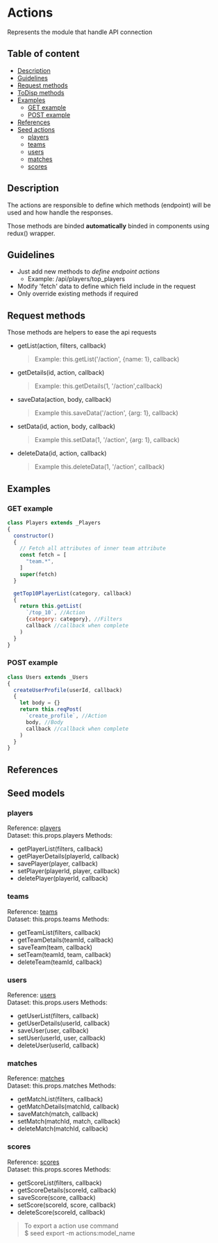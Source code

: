 # Actions

Represents the module that handle API connection

## Table of content

-  [Description](#description)
-  [Guidelines](#guidelines)
-  [Request methods](#request-methods)
-  [ToDisp methods](#todisp-methods)
-  [Examples](#example)
    -  [GET example](#get-example)
    -  [POST example](#post-example)
-  [References](#references)
-  [Seed actions](#seed-models)
    -  [players](#players)
    -  [teams](#teams)
    -  [users](#users)
    -  [matches](#matches)
    -  [scores](#scores)

## Description

The actions are responsible to define which methods (endpoint) will be used and how handle the responses.

Those methods are binded **automatically** binded in components using redux() wrapper.

## Guidelines

-  Just add new methods to *define endpoint actions*
    - Example: /api/players/top_players
-  Modify 'fetch' data to define which field include in the request
-  Only override existing methods if required

## Request methods

Those methods are helpers to ease the api requests
-  getList(action, filters, callback)
   > Example: this.getList('/action', {name: 1}, callback)
-  getDetails(id, action, callback)
   > Example: this.getDetails(1, '/action',callback)
-  saveData(action, body, callback)
   > Example this.saveData('/action', {arg: 1}, callback)
-  setData(id, action, body, callback)
   > Example this.setData(1, '/action', {arg: 1}, callback)
-  deleteData(id, action, callback)
   > Example this.deleteData(1, '/action', callback)

## Examples

### GET example

```javascript
class Players extends _Players
{
  constructor()
  {
    // Fetch all attributes of inner team attribute
    const fetch = [
      "team.*",
    ]
    super(fetch)
  }

  getTop10PlayerList(category, callback)
  {
    return this.getList(
      `/top_10`, //Action
      {category: category}, //Filters
      callback //callback when complete
    )
  }
}
```

### POST example

```javascript
class Users extends _Users
{
  createUserProfile(userId, callback)
  {
    let body = {}
    return this.reqPost(
      `create_profile`, //Action
      body, //Body
      callback //callback when complete
    )
  }
}
```

## References

## Seed models

###  players

Reference: [players](../seed/actions/players.js) \
Dataset: this.props.players
Methods:
-  getPlayerList(filters, callback)
-  getPlayerDetails(playerId, callback)
-  savePlayer(player, callback)
-  setPlayer(playerId, player, callback)
-  deletePlayer(playerId, callback)

###  teams

Reference: [teams](../seed/actions/teams.js) \
Dataset: this.props.teams
Methods:
-  getTeamList(filters, callback)
-  getTeamDetails(teamId, callback)
-  saveTeam(team, callback)
-  setTeam(teamId, team, callback)
-  deleteTeam(teamId, callback)

###  users

Reference: [users](../seed/actions/users.js) \
Dataset: this.props.users
Methods:
-  getUserList(filters, callback)
-  getUserDetails(userId, callback)
-  saveUser(user, callback)
-  setUser(userId, user, callback)
-  deleteUser(userId, callback)

###  matches

Reference: [matches](../seed/actions/matches.js) \
Dataset: this.props.matches
Methods:
-  getMatchList(filters, callback)
-  getMatchDetails(matchId, callback)
-  saveMatch(match, callback)
-  setMatch(matchId, match, callback)
-  deleteMatch(matchId, callback)

###  scores

Reference: [scores](../seed/actions/scores.js) \
Dataset: this.props.scores
Methods:
-  getScoreList(filters, callback)
-  getScoreDetails(scoreId, callback)
-  saveScore(score, callback)
-  setScore(scoreId, score, callback)
-  deleteScore(scoreId, callback)

> To export a action use command \
> $ seed export -m actions:model_name
